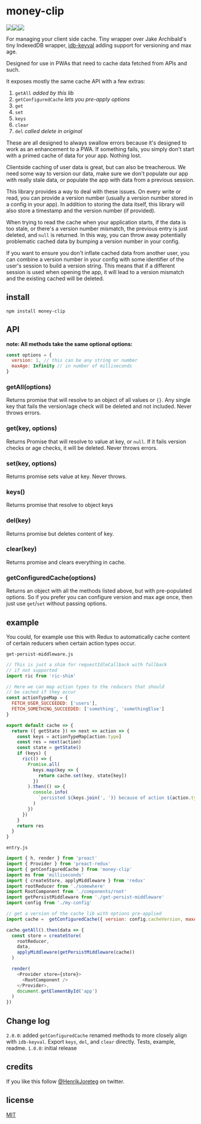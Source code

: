 # money-clip

![](https://img.shields.io/npm/dm/money-clip.svg)![](https://img.shields.io/npm/v/money-clip.svg)![](https://img.shields.io/npm/l/money-clip.svg)

For managing your client side cache. Tiny wrapper over Jake Archibald's tiny IndexedDB wrapper, [idb-keyval]() adding support for versioning and max age.

Designed for use in PWAs that need to cache data fetched from APIs and such.

It exposes mostly the same cache API with a few extras:

1.  `getAll` _added by this lib_
1.  `getConfiguredCache` _lets you pre-apply options_
1.  `get`
1.  `set`
1.  `keys`
1.  `clear`
1.  `del` _called delete in original_

These are all designed to always swallow errors because it's designed to work as an enhancement to a PWA. If something fails, you simply don't start with a primed cache of data for your app. Nothing lost.

Clientside caching of user data is great, but can also be treacherous. We need some way to version our data, make sure we don't populate our app with really stale data, or populate the app with data from a previous session.

This library provides a way to deal with these issues. On every write or read, you can provide a version number (usually a version number stored in a config in your app). In addition to storing the data itself, this library will also store a timestamp and the version number (if provided).

When trying to read the cache when your application starts, if the data is too stale, or there's a version number mismatch, the previous entry is just deleted, and `null` is returned. In this way, you can throw away potentially problematic cached data by bumping a version number in your config.

If you want to ensure you don't inflate cached data from another user, you can combine a version number in your config with some identifier of the user's session to build a version string. This means that if a different session is used when opening the app, it will lead to a version mismatch and the existing cached will be deleted.

## install

```
npm install money-clip
```

## API

**note: All methods take the same optional options:**

```js
const options = {
  version: 1, // this can be any string or number
  maxAge: Infinity // in number of milliseconds
}
```

### getAll(options)

Returns promise that will resolve to an object of all values or `{}`. Any single key that fails the version/age check will be deleted and not included. Never throws errors.

### get(key, options)

Returns Promise that will resolve to value at key, or `null`. If it fails version checks or age checks, it will be deleted. Never throws errors.

### set(key, options)

Returns promise sets value at key. Never throws.

### keys()

Returns promise that resolve to object keys

### del(key)

Returns promise but deletes content of key.

### clear(key)

Returns promise and clears everything in cache.

### getConfiguredCache(options)

Returns an object with all the methods listed above, but with pre-populated options. So if you prefer you can configure version and max age once, then just use `get`/`set` without passing options.

## example

You could, for example use this with Redux to automatically cache content of certain reducers when certain action types occur.

`get-persist-middleware.js`

```js
// This is just a shim for requestIdleCallback with fallback
// if not supported
import ric from 'ric-shim'

// Here we can map action types to the reducers that should
// be cached if they occur
const actionTypeMap = {
  FETCH_USER_SUCCEEDED: ['users'],
  FETCH_SOMETHING_SUCCEEDED: ['something', 'somethingElse']
}

export default cache => {
  return ({ getState }) => next => action => {
    const keys = actionTypeMap[action.type]
    const res = next(action)
    const state = getState()
    if (keys) {
      ric(() => {
        Promise.all(
          keys.map(key => {
            return cache.set(key, state[key])
          })
        ).then(() => {
          console.info(
            `persisted ${keys.join(', ')} because of action ${action.type}`
          )
        })
      })
    }
    return res
  }
}
```

`entry.js`

```js
import { h, render } from 'preact'
import { Provider } from 'preact-redux'
import { getConfiguredCache } from 'money-clip'
import ms from 'milliseconds'
import { createStore, applyMiddleware } from 'redux'
import rootReducer from './somewhere'
import RootComponent from './components/root'
import getPersistMiddleware from './get-persist-middleware'
import config from './my-config'

// get a version of the cache lib with options pre-applied
import cache =  getConfiguredCache({ version: config.cacheVersion, maxAge: ms.days(30) })

cache.getAll().then(data => {
  const store = createStore(
    rootReducer,
    data,
    applyMiddleware(getPersistMiddleware(cache))
  )

  render(
    <Provider store={store}>
      <RootComponent />
    </Provider>,
    document.getElementById('app')
  )
})
```

## Change log

`2.0.0`: added `getConfiguredCache` renamed methods to more closely align with `idb-keyval`. Export `keys`, `del`, and `clear` directly. Tests, example, readme.
`1.0.0`: initial release

## credits

If you like this follow [@HenrikJoreteg](http://twitter.com/henrikjoreteg) on twitter.

## license

[MIT](http://mit.joreteg.com/)
